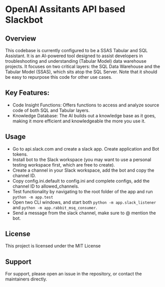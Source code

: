 # OpenAI Assitants API based Slackbot
## Overview
This codebase is currently configured to be a SSAS Tabular and SQL Assistant. It is an AI-powered tool designed to assist developers in troubleshooting and understanding (Tabular Model) data warehouse projects. It focuses on two critical layers: the SQL Data Warehouse and the Tabular Model (SSAS), which sits atop the SQL Server. Note that it should be easy to repurpose this code for other use cases.

## Key Features:
- Code Insight Functions: Offers functions to access and analyze source code of both SQL and Tabular layers.
- Knowledge Database: The AI builds out a knowledge base as it goes, making it more efficient and knowledgeable the more you use it.  

## Usage
- Go to api.slack.com and create a slack app. Create application and Bot tokens.
- Install bot to the Slack workspace (you may want to use a personal testing workspace first, which are free to create).
- Create a channel in your Slack workspace, add the bot and copy the channel ID.
- Copy config.ini.default to config.ini and complete configs, add the channel ID to allowed_channels.
- Test functionality by navigating to the root folder of the app and run `python -m app.test`
- Open two CLI windows, and start both `python -m app.slack_listener` and `python -m app.rabbit_msq_consumer`.
- Send a message from the slack channel, make sure to @ mention the bot.

## License
This project is licensed under the MIT License

## Support
For support, please open an issue in the repository, or contact the maintainers directly.
